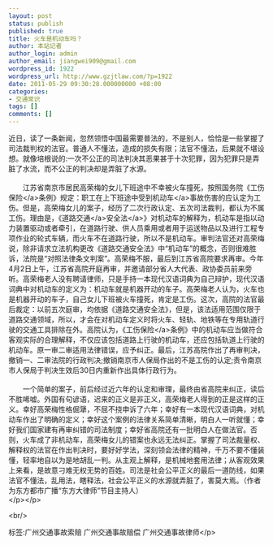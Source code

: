 ```yaml
---
layout: post
status: publish
published: true
title: 火车是机动车吗？
author: 本站记者
author_login: admin
author_email: jiangwei909@gmail.com
wordpress_id: 1922
wordpress_url: http://www.gzjtlaw.com/?p=1922
date: 2011-05-29 09:30:28.000000000 +08:00
categories:
- 交通常识
tags: []
comments: []
---
```

<p>近日，读了一条新闻，忽然领悟中国最需要普法的，不是别人，恰恰是一些掌握了司法裁判权的法官。普通人不懂法，造成的损失有限；法官不懂法，后果就不堪设想。就像培根说的:一次不公正的司法判决其恶果甚于十次犯罪，因为犯罪只是弄脏了水流，而不公正的判决却是弄脏了水源。 <br><br>　　江苏省南京市居民高荣梅的女儿下班途中不幸被火车撞死，按照国务院《工伤<a>保险<&#47;a>条例》规定：职工在上下班途中受到<a>机动车<&#47;a>事故伤害的应认定为工伤。但是，高荣梅女儿的案子，经历了二次行政认定、五次司法裁判，都认为不属工伤。理由是，《<a><a>道路交通<&#47;a>安全法<&#47;a>》对机动车的解释为，机动车是指以动力装置驱动或者牵引，在道路行驶、供人员乘用或者用于运送物品以及进行工程专项作业的轮式车辆，而火车不在道路行驶，所以不是机动车。审判法官还对高荣梅说，除非请求立法机构更改《道路交通安全法》中&ldquo;机动车&rdquo;的概念，否则很难胜诉，法院是&ldquo;对照法律条文判案&rdquo;。高荣梅不服，最后到江苏省高院要求再审。今年4月2日上午，江苏省高院开庭再审，并邀请部分省人大代表、政协委员前来旁听。高荣梅老人没有聘请律师，只是手持一本现代汉语词典为自己辩护，现代汉语词典中对机动车的定义为：机动车就是机器开动的车子。高荣梅老人认为，火车也是机器开动的车子，自己女儿下班被火车撞死，肯定是工伤。这次，高院的法官最后裁定：以前五次庭审，均依据《道路交通安全法》，但是，该法适用范围仅限于道路交通领域，所以，才会在对机动车定义时将火车、轻轨、地铁等在专用轨道行驶的交通工具排除在外。高院认为，《<a>工伤保险<&#47;a>条例》中的机动车应当做符合客观实际的合理解释，不仅应该包括道路上行驶的机动车，还应包括轨道上行驶的机动车。原一审二审适用法律错误，应予纠正。最后，江苏高院作出了再审判决，撤销一、二审法院的行政判决;撤销南京市人保局作出的不是工伤的认定;责令南京市人保局于判决生效后30日内重新作出具体行政行为。 <br><br>　　一个简单的案子，前后经过近六年的认定和审理，最终由省高院来纠正，读后不胜唏嘘。外国有句谚语，迟来的正义是非正义，高荣梅老人得到的正是这样的正义。幸好高荣梅性格倔犟，不屈不挠申诉了六年；幸好有一本现代汉语词典，对机动车作出了明确的定义；幸好这个案例的法律关系简单清晰，明白人一听就懂；幸好我们国家建有再审纠错的司法制度；幸好省高院还有一批明白人在做法官。否则，火车成了非机动车，高荣梅女儿的错案也永远无法纠正。掌握了司法裁量权、解释权的法官在作出判决时，要好好学法，深刻领会法律的精神，千万不要不懂装懂，轻率地自以为是地胡乱一判。从主观上解释，是机械地套用法律；从客观效果上来看，是故意刁难无权无势的百姓。司法是社会公平正义的最后一道防线，如果法官不懂法，乱用法，瞎释法，社会公平正义的水源就弄脏了，害莫大焉。（作者为东方都市广播&ldquo;东方大律师&rdquo;节目主持人） <br><&#47;p><&#47;p><br&#47;><p>标签:广州交通事故索赔 广州交通事故赔偿 广州交通事故律师<&#47;p>
